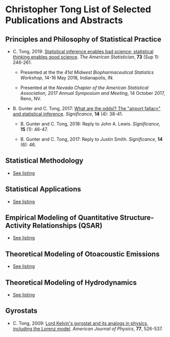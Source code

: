 # Christopher Tong List of Selected Publications and Abstracts




## Principles and Philosophy of Statistical Practice

- C. Tong, 2019:  [Statistical inference enables bad science; statistical thinking enables good science](https://doi.org/10.1080/00031305.2018.1518264).  *The American Statistician*, **73** (Sup 1): 246-261.  

  - Presented at the the *41st Midwest Biopharmaceutical Statistics Workshop*, 14-16 May 2018, Indianapolis, IN.
  
  - Presented at the *Nevada Chapter of the American Statistical Association, 2017 Annual Symposium and Meeting*, 14 October 2017, Reno, NV.


- B. Gunter and C. Tong, 2017:  [What are the odds!?  The "airport fallacy" and statistical inference](https://doi.org/10.1111/j.1740-9713.2017.01057.x).  *Significance*, **14** (4): 38-41.

  - B. Gunter and C. Tong, 2018:  Reply to John A. Lewis.  *Significance*, **15** (1): 46-47.

  - B. Gunter and C. Tong, 2017:  Reply to Justin Smith. *Significance*, **14** (6): 46.
  
## Statistical Methodology

- [See listing](statmethods.md)

## Statistical Applications

- [See listing](appliedstat.md)

## Empirical Modeling of Quantitative Structure-Activity Relationships (QSAR)

- [See listing](qsar.md)

## Theoretical Modeling of Otoacoustic Emissions

- [See listing](oae.md)

## Theoretical Modeling of Hydrodynamics

- [See listing](lom.md)

## Gyrostats

- C. Tong, 2009:  [Lord Kelvin's gyrostat and its analogs in physics, including the Lorenz model](https://doi.org/10.1119/1.3095813).  *American Journal of Physics*, **77**, 526-537.
